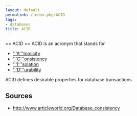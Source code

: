 ```yaml
---
layout: default
permalink: /index.php/ACID
tags:
- databases
title: ACID
---
```

== ACID == 
ACID is an acronym that stands for 
- ['''A'''tomicity](Atomicity_(databases))
- ['''C'''onsistency](Consistency_(databases))
- ['''I'''solation](Isolation_(databases))
- ['''D'''urability](Durability_(databases))

ACID defines desirable properties for database transactions

## Sources
- http://www.articleworld.org/Database_consistency

